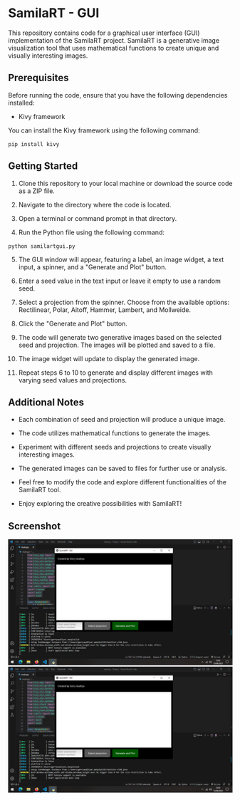 # SamilaRT - GUI

This repository contains code for a graphical user interface (GUI) implementation of the SamilaRT project. SamilaRT is a generative image visualization tool that uses mathematical functions to create unique and visually interesting images.

## Prerequisites

Before running the code, ensure that you have the following dependencies installed:

- Kivy framework

You can install the Kivy framework using the following command:

```
pip install kivy
```

## Getting Started

1. Clone this repository to your local machine or download the source code as a ZIP file.

2. Navigate to the directory where the code is located.

3. Open a terminal or command prompt in that directory.

4. Run the Python file using the following command:

```
python samilartgui.py
```


5. The GUI window will appear, featuring a label, an image widget, a text input, a spinner, and a "Generate and Plot" button.

6. Enter a seed value in the text input or leave it empty to use a random seed.

7. Select a projection from the spinner. Choose from the available options: Rectilinear, Polar, Aitoff, Hammer, Lambert, and Mollweide.

8. Click the "Generate and Plot" button.

9. The code will generate two generative images based on the selected seed and projection. The images will be plotted and saved to a file.

10. The image widget will update to display the generated image.

11. Repeat steps 6 to 10 to generate and display different images with varying seed values and projections.

## Additional Notes

- Each combination of seed and projection will produce a unique image.

- The code utilizes mathematical functions to generate the images.

- Experiment with different seeds and projections to create visually interesting images.

- The generated images can be saved to files for further use or analysis.

- Feel free to modify the code and explore different functionalities of the SamilaRT tool.

- Enjoy exploring the creative possibilities with SamilaRT!

## Screenshot
![SamilaRT GUI](images/screenshot1.png)
![SamilaRT GUI](images/screenshot1.png)
